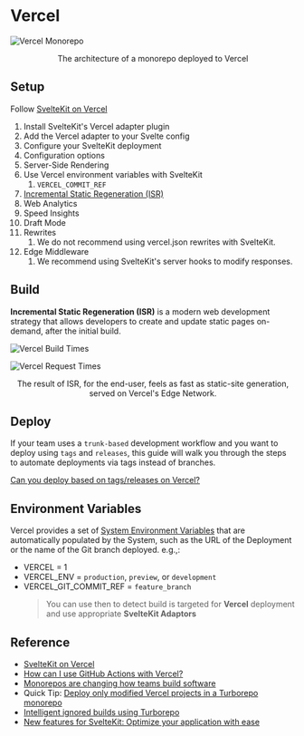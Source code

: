 # Vercel

![Vercel Monorepo](./images/monorepo.avif 'Title')

<p style="text-align: center;">The architecture of a monorepo deployed to Vercel</p>

## Setup

Follow [SvelteKit on Vercel](https://vercel.com/docs/frameworks/sveltekit)

1. Install SvelteKit's Vercel adapter plugin
2. Add the Vercel adapter to your Svelte config
3. Configure your SvelteKit deployment
4. Configuration options
5. Server-Side Rendering
6. Use Vercel environment variables with SvelteKit
   1. `VERCEL_COMMIT_REF`
7. [Incremental Static Regeneration (ISR)](https://vercel.com/docs/incremental-static-regeneration)
8. Web Analytics
9. Speed Insights
10. Draft Mode
11. Rewrites
    1. We do not recommend using vercel.json rewrites with SvelteKit.
12. Edge Middleware
    1. We recommend using SvelteKit's server hooks to modify responses.

## Build

**Incremental Static Regeneration (ISR)** is a modern web development strategy that allows developers to create and update static pages on-demand, after the initial build.

![Vercel Build Times](./images/vercel-build-times.avif 'Title')

![Vercel Request Times](./images/vercel-request-times.avif 'Title')

<p style="text-align: center;">The result of ISR, for the end-user, feels as fast as static-site generation, served on Vercel's Edge Network.</p>

## Deploy

If your team uses a `trunk-based` development workflow and you want to deploy using `tags` and `releases`,
this guide will walk you through the steps to automate deployments via tags instead of branches.

[Can you deploy based on tags/releases on Vercel?](https://vercel.com/guides/can-you-deploy-based-on-tags-releases-on-vercel)

## Environment Variables

Vercel provides a set of [System Environment Variables](https://vercel.com/docs/projects/environment-variables/system-environment-variables) that are automatically populated by the System, such as the URL of the Deployment or the name of the Git branch deployed. e.g.,:

- VERCEL = 1
- VERCEL_ENV = `production`, `preview`, or `development`
- VERCEL_GIT_COMMIT_REF = `feature_branch`
  > You can use then to detect build is targeted for **Vercel** deployment and use appropriate **SvelteKit Adaptors**

## Reference

- [SvelteKit on Vercel](https://vercel.com/docs/frameworks/sveltekit)
- [How can I use GitHub Actions with Vercel?](https://vercel.com/guides/how-can-i-use-github-actions-with-vercel)
- [Monorepos are changing how teams build software](https://vercel.com/blog/monorepos)
- Quick Tip: [Deploy only modified Vercel projects in a Turborepo monorepo](https://www.joostschuur.com/blog/quick-tip-deploy-only-modified-vercel-projects-in-a-turborepo-monorepo)
- [Intelligent ignored builds using Turborepo](https://vercel.com/changelog/intelligent-ignored-builds-using-turborepo)
- [New features for SvelteKit: Optimize your application with ease](https://vercel.com/blog/feature-complete-sveltekit)
